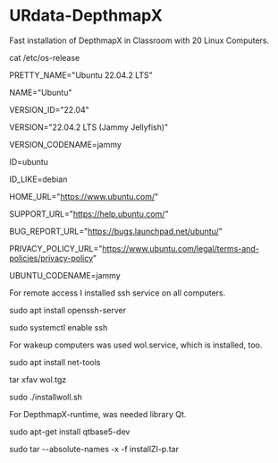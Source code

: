# URdata-DepthmapX
Fast installation of DepthmapX in Classroom with 20 Linux Computers.

cat /etc/os-release

PRETTY_NAME="Ubuntu 22.04.2 LTS"

NAME="Ubuntu"

VERSION_ID="22.04"

VERSION="22.04.2 LTS (Jammy Jellyfish)"

VERSION_CODENAME=jammy

ID=ubuntu

ID_LIKE=debian

HOME_URL="https://www.ubuntu.com/"

SUPPORT_URL="https://help.ubuntu.com/"

BUG_REPORT_URL="https://bugs.launchpad.net/ubuntu/"

PRIVACY_POLICY_URL="https://www.ubuntu.com/legal/terms-and-policies/privacy-policy"

UBUNTU_CODENAME=jammy


For remote access I installed ssh service on all computers.

sudo apt install openssh-server

sudo systemctl enable ssh
    


For wakeup computers was used wol.service, which is installed, too.

sudo apt install net-tools

tar xfav wol.tgz 

sudo ./installwoll.sh



For DepthmapX-runtime, was needed library Qt.

sudo apt-get install qtbase5-dev

sudo tar --absolute-names -x -f installZI-p.tar
